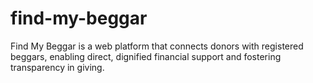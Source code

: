 # find-my-beggar
Find My Beggar is a web platform that connects donors with registered beggars, enabling direct, dignified financial support and fostering transparency in giving.
